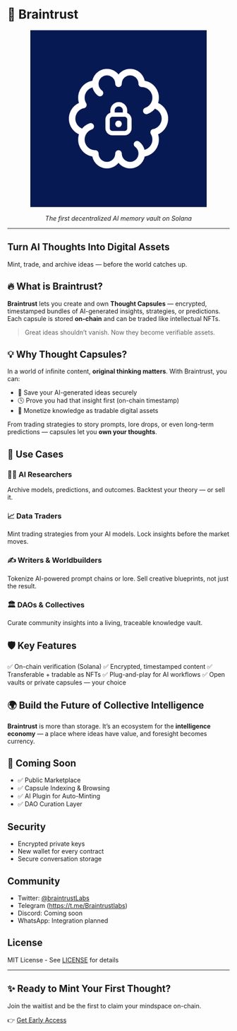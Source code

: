 # 🧠 Braintrust

<div align="center">
  <img src="assets/logo.png" alt="Braintrust Logo" width="400" />
  <p><em>The first decentralized AI memory vault on Solana</em></p>
</div>

---

## Turn AI Thoughts Into Digital Assets
Mint, trade, and archive ideas — before the world catches up.


## 🔥 What is Braintrust?

**Braintrust** lets you create and own **Thought Capsules** — encrypted, timestamped bundles of AI-generated insights, strategies, or predictions.
Each capsule is stored **on-chain** and can be traded like intellectual NFTs.

> Great ideas shouldn’t vanish. Now they become verifiable assets.


## 💡 Why Thought Capsules?

In a world of infinite content, **original thinking matters**.
With Braintrust, you can:

- 🔐 Save your AI-generated ideas securely
- 🕓 Prove you had that insight first (on-chain timestamp)
- 🧠 Monetize knowledge as tradable digital assets

From trading strategies to story prompts, lore drops, or even long-term predictions — capsules let you **own your thoughts**.


## 🚀 Use Cases

### 👩‍🔬 AI Researchers
Archive models, predictions, and outcomes.
Backtest your theory — or sell it.

### 📈 Data Traders
Mint trading strategies from your AI models.
Lock insights before the market moves.

### ✍️ Writers & Worldbuilders
Tokenize AI-powered prompt chains or lore.
Sell creative blueprints, not just the result.

### 🏛️ DAOs & Collectives
Curate community insights into a living, traceable knowledge vault.


## 🛡️ Key Features

✅ On-chain verification (Solana)
✅ Encrypted, timestamped content
✅ Transferable + tradable as NFTs
✅ Plug-and-play for AI workflows
✅ Open vaults or private capsules — your choice


## 🌍 Build the Future of Collective Intelligence

**Braintrust** is more than storage.
It’s an ecosystem for the **intelligence economy** — a place where ideas have value, and foresight becomes currency.

## 🚧 Coming Soon

- ✅ Public Marketplace
- ✅ Capsule Indexing & Browsing
- ✅ AI Plugin for Auto-Minting
- ✅ DAO Curation Layer

## Security

- Encrypted private keys
- New wallet for every contract
- Secure conversation storage

## Community

- Twitter: [@braintrustLabs](https://x.com/Braintrustlabs)
- Telegram (https://t.me/Braintrustlabs)
- Discord: Coming soon
- WhatsApp: Integration planned

## License

MIT License - See [LICENSE](LICENSE) for details

---

## ✨ Ready to Mint Your First Thought?

Join the waitlist and be the first to claim your mindspace on-chain.

👉 [Get Early Access](https://braintrustlabs.tech)


